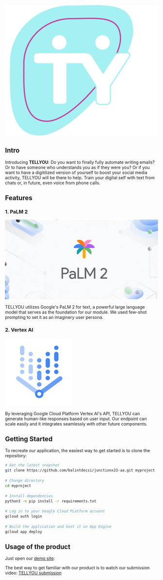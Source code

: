 ![logo](./images/tellyou.png)
==================

## Intro
Introducing **TELLYOU**: Do you want to finally fully automate writing emails? Or to have someone who understands you as if they were you? Or if you want to have a digitilized version of yourself to boost your social media activity, TELLYOU will be there to help. Train your digital self with text from chats or, in future, even voice from phone calls.


## Features
### 1. PaLM 2
![](./images/palm.png)

TELLYOU utilizes Google's PaLM 2 for text, a powerful large language model that serves as the foundation for our module. We used few-shot prompting to set it as an imaginery user persona.

### 2. Vertex AI
![](./images/vertexai.png)

By leveraging Google Cloud Platform Vertex AI's API, TELLYOU can generate human-like responses based on user input. Our endpoint can scale easily and it integrates seamlessly with other future components.

## Getting Started

To recreate our application, the easiest way to get started is to clone the repository:

```bash
# Get the latest snapshot
git clone https://github.com/balintdecsi/junctionx23-aa.git myproject

# Change directory
cd myproject

# Install dependencies
python3 -m pip install -r requirements.txt

# Log in to your Google Cloud PLatform account
gcloud auth login

# Build the application and host it on App Engine
gcloud app deploy
```


## Usage of the product

Just open our [demo site](https://metal-node-406211.lm.r.appspot.com/): 

The best way to get familiar with our product is to watch our submission video:
[TELLYOU submission]()
